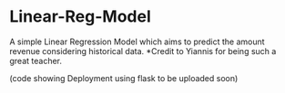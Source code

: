 # Linear-Reg-Model
A simple Linear Regression Model which aims to predict the amount revenue considering historical data. 
*Credit to Yiannis for being such a great teacher.



(code showing Deployment using flask to be uploaded soon)


